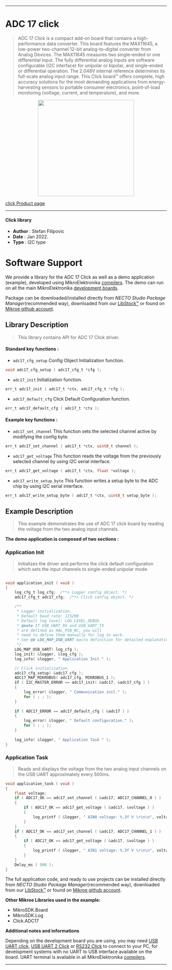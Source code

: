 
---
# ADC 17 click

> ADC 17 Click is a compact add-on board that contains a high-performance data converter. This board features the MAX11645, a low-power two-channel 12-bit analog-to-digital converter from Analog Devices. The MAX11645 measures two single-ended or one differential input. The fully differential analog inputs are software configurable (I2C interface) for unipolar or bipolar, and single-ended or differential operation. The 2.048V internal reference determines its full-scale analog input range. This Click board™ offers complete, high accuracy solutions for the most demanding applications from energy-harvesting sensors to portable consumer electronics, point-of-load monitoring (voltage, current, and temperature), and more.

<p align="center">
  <img src="https://download.mikroe.com/images/click_for_ide/adc17_click.png" height=300px>
</p>

[click Product page](https://www.mikroe.com/adc-17-click)

---


#### Click library

- **Author**        : Stefan Filipovic
- **Date**          : Jan 2022.
- **Type**          : I2C type


# Software Support

We provide a library for the ADC 17 Click
as well as a demo application (example), developed using MikroElektronika
[compilers](https://www.mikroe.com/necto-studio).
The demo can run on all the main MikroElektronika [development boards](https://www.mikroe.com/development-boards).

Package can be downloaded/installed directly from *NECTO Studio Package Manager*(recommended way), downloaded from our [LibStock&trade;](https://libstock.mikroe.com) or found on [Mikroe github account](https://github.com/MikroElektronika/mikrosdk_click_v2/tree/master/clicks).

## Library Description

> This library contains API for ADC 17 Click driver.

#### Standard key functions :

- `adc17_cfg_setup` Config Object Initialization function.
```c
void adc17_cfg_setup ( adc17_cfg_t *cfg );
```

- `adc17_init` Initialization function.
```c
err_t adc17_init ( adc17_t *ctx, adc17_cfg_t *cfg );
```

- `adc17_default_cfg` Click Default Configuration function.
```c
err_t adc17_default_cfg ( adc17_t *ctx );
```

#### Example key functions :

- `adc17_set_channel` This function sets the selected channel active by modifying the config byte.
```c
err_t adc17_set_channel ( adc17_t *ctx, uint8_t channel );
```

- `adc17_get_voltage` This function reads the voltage from the previously selected channel by using I2C serial interface.
```c
err_t adc17_get_voltage ( adc17_t *ctx, float *voltage );
```

- `adc17_write_setup_byte` This function writes a setup byte to the ADC chip by using I2C serial interface.
```c
err_t adc17_write_setup_byte ( adc17_t *ctx, uint8_t setup_byte );
```

## Example Description

> This example demonstrates the use of ADC 17 click board by reading the voltage from the two analog input channels.

**The demo application is composed of two sections :**

### Application Init

> Initializes the driver and performs the click default configuration which sets the input channels to single-ended unipolar mode.

```c

void application_init ( void )
{
    log_cfg_t log_cfg;  /**< Logger config object. */
    adc17_cfg_t adc17_cfg;  /**< Click config object. */

    /** 
     * Logger initialization.
     * Default baud rate: 115200
     * Default log level: LOG_LEVEL_DEBUG
     * @note If USB_UART_RX and USB_UART_TX 
     * are defined as HAL_PIN_NC, you will 
     * need to define them manually for log to work. 
     * See @b LOG_MAP_USB_UART macro definition for detailed explanation.
     */
    LOG_MAP_USB_UART( log_cfg );
    log_init( &logger, &log_cfg );
    log_info( &logger, " Application Init " );

    // Click initialization.
    adc17_cfg_setup( &adc17_cfg );
    ADC17_MAP_MIKROBUS( adc17_cfg, MIKROBUS_1 );
    if ( I2C_MASTER_ERROR == adc17_init( &adc17, &adc17_cfg ) ) 
    {
        log_error( &logger, " Communication init." );
        for ( ; ; );
    }
    
    if ( ADC17_ERROR == adc17_default_cfg ( &adc17 ) )
    {
        log_error( &logger, " Default configuration." );
        for ( ; ; );
    }
    
    log_info( &logger, " Application Task " );
}

```

### Application Task

> Reads and displays the voltage from the two analog input channels on the USB UART approximately every 500ms.

```c
void application_task ( void )
{
    float voltage;
    if ( ADC17_OK == adc17_set_channel ( &adc17, ADC17_CHANNEL_0 ) )
    {
        if ( ADC17_OK == adc17_get_voltage ( &adc17, &voltage ) )
        {
            log_printf ( &logger, " AIN0 voltage: %.3f V \r\n\n", voltage );
        }
    }
    if ( ADC17_OK == adc17_set_channel ( &adc17, ADC17_CHANNEL_1 ) )
    {
        if ( ADC17_OK == adc17_get_voltage ( &adc17, &voltage ) )
        {
            log_printf ( &logger, " AIN1 voltage: %.3f V \r\n\n", voltage );
        }
    }
    Delay_ms ( 500 );
}
```

The full application code, and ready to use projects can be installed directly from *NECTO Studio Package Manager*(recommended way), downloaded from our [LibStock&trade;](https://libstock.mikroe.com) or found on [Mikroe github account](https://github.com/MikroElektronika/mikrosdk_click_v2/tree/master/clicks).

**Other Mikroe Libraries used in the example:**

- MikroSDK.Board
- MikroSDK.Log
- Click.ADC17

**Additional notes and informations**

Depending on the development board you are using, you may need
[USB UART click](https://www.mikroe.com/usb-uart-click),
[USB UART 2 Click](https://www.mikroe.com/usb-uart-2-click) or
[RS232 Click](https://www.mikroe.com/rs232-click) to connect to your PC, for
development systems with no UART to USB interface available on the board. UART
terminal is available in all MikroElektronika
[compilers](https://shop.mikroe.com/compilers).

---

